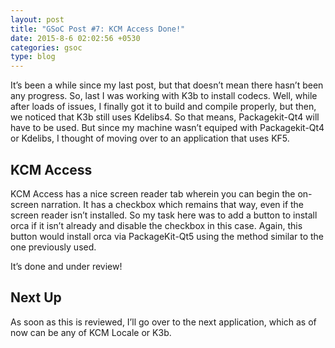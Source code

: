 ```yaml
---
layout: post
title: "GSoC Post #7: KCM Access Done!"
date: 2015-8-6 02:02:56 +0530
categories: gsoc
type: blog
---
```

It’s been a while since my last post, but that doesn’t mean there hasn’t been any progress. So, last I was working with K3b to install codecs. Well, while after loads of issues, I finally got it to build and compile properly, but then, we noticed that K3b still uses Kdelibs4. So that means, Packagekit-Qt4 will have to be used. But since my machine wasn’t equiped with Packagekit-Qt4 or Kdelibs, I thought of moving over to an application that uses KF5.

## KCM Access
KCM Access has a nice screen reader tab wherein you can begin the on-screen narration. It has a checkbox which remains that way, even if the screen reader isn’t installed. So my task here was to add a button to install orca if it isn’t already and disable the checkbox in this case. Again, this button would install orca via PackageKit-Qt5 using the method similar to the one previously used.

It’s done and under review!

## Next Up
As soon as this is reviewed, I’ll go over to the next application, which as of now can be any of KCM Locale or K3b.
